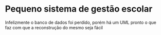 # Pequeno sistema de gestão escolar
Infelizmente o banco de dados foi perdido, porém há um UML pronto o que faz com que a reconstrução do mesmo seja fácil
